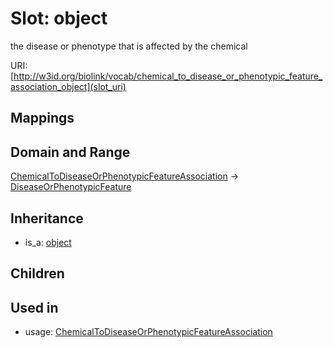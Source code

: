 # Slot: object


the disease or phenotype that is affected by the chemical

URI: [http://w3id.org/biolink/vocab/chemical_to_disease_or_phenotypic_feature_association_object](slot_uri)
## Mappings

## Domain and Range

[ChemicalToDiseaseOrPhenotypicFeatureAssociation](ChemicalToDiseaseOrPhenotypicFeatureAssociation.md) -> [DiseaseOrPhenotypicFeature](DiseaseOrPhenotypicFeature.md)
## Inheritance

 *  is_a: [object](object.md)
## Children

## Used in

 *  usage: [ChemicalToDiseaseOrPhenotypicFeatureAssociation](ChemicalToDiseaseOrPhenotypicFeatureAssociation.md)
